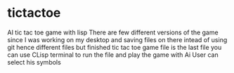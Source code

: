 # tictactoe
AI tic tac toe game with lisp
There are few different versions of the game since I was working on my desktop and saving files on there intead of using git hence different files but finished tic tac toe game
file is the last file you can use CLisp terminal to run the file and play the game with Ai User can select his symbols 
